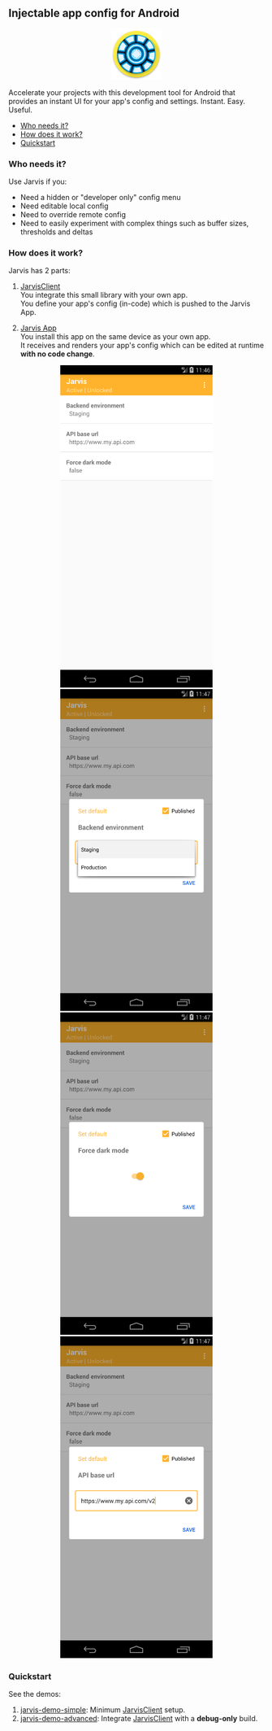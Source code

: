 ## Injectable app config for Android

<p align="center">
   <img src="jarvis-app/src/main/res/mipmap-xxxhdpi/ic_launcher_round.png" width="100">
</p>

Accelerate your projects with this development tool for Android that provides an instant UI for your app's config and settings. Instant. Easy. Useful.  

- [Who needs it?](#who-needs-it)
- [How does it work?](#how-does-it-work)
- [Quickstart](#quickstart)

### Who needs it?

Use Jarvis if you:
- Need a hidden or "developer only" config menu
- Need editable local config
- Need to override remote config
- Need to easily experiment with complex things such as buffer sizes, thresholds and deltas

### How does it work?

Jarvis has 2 parts:

1. [JarvisClient](jarvis-client)   
   You integrate this small library with your own app.  
   You define your app's config (in-code) which is pushed to the Jarvis App.

2. [Jarvis App](jarvis-app)  
   You install this app on the same device as your own app.  
   It receives and renders your app's config which can be edited at runtime **with no code change**.

<p align="center">
   <img src="images/jarvis_app_edited_config_rendered.png" width="300"> <img src="images/jarvis_app_edit_string_list.png" width="300"> 
   <img src="images/jarvis_app_edit_boolean.png" width="300"> <img src="images/jarvis_app_edit_string.png" width="300">
</p>

### Quickstart

See the demos:
1. [jarvis-demo-simple](jarvis-demo-simple): Minimum [JarvisClient](jarvis-client) setup.
2. [jarvis-demo-advanced](jarvis-demo-advanced): Integrate [JarvisClient](jarvis-client) with a **debug-only** build.
